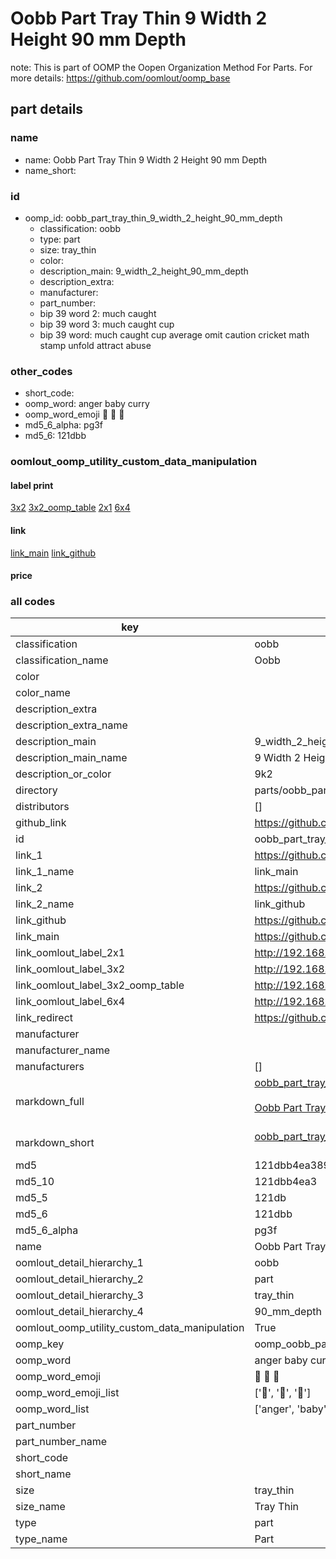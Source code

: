 # Oobb Part Tray Thin 9 Width 2 Height 90 mm Depth  

note: This is part of OOMP the Oopen Organization Method For Parts. For more details: https://github.com/oomlout/oomp_base

##  part details
  







### name
* name: Oobb Part Tray Thin 9 Width 2 Height 90 mm Depth
* name_short: 
### id
* oomp_id: oobb_part_tray_thin_9_width_2_height_90_mm_depth
  * classification: oobb
  * type: part
  * size: tray_thin
  * color: 
  * description_main: 9_width_2_height_90_mm_depth
  * description_extra: 
  * manufacturer: 
  * part_number: 
  * bip 39 word 2: much caught
  * bip 39 word 3: much caught cup
  * bip 39 word: much caught cup average omit caution cricket math stamp unfold attract abuse

### other_codes
* short_code: 
* oomp_word: anger baby curry
* oomp_word_emoji :anger: :baby: :curry:
* md5_6_alpha: pg3f
* md5_6: 121dbb






### oomlout_oomp_utility_custom_data_manipulation
#### label print
[3x2](http://192.168.1.245:1112/?label=oomp%20pg3f)
[3x2_oomp_table](http://192.168.1.108:1112/?label=oomp%20pg3f)
[2x1](http://192.168.1.242:1112/?label=oomp%20pg3f)
[6x4](http://192.168.1.55:1112/?label=oomp%20pg3f)    

#### link

[link_main](https://github.com/oomlout/oomlout_oomp_version_1_messy/tree/main/parts/oobb_part_tray_thin_9_width_2_height_90_mm_depth) [link_github](https://github.com/oomlout/oomlout_oomp_version_1_messy/tree/main/parts/oobb_part_tray_thin_9_width_2_height_90_mm_depth)                             

#### price







### all codes 
| key | value |  
| --- | --- |  
| classification | oobb |  
| classification_name | Oobb |  
| color |  |  
| color_name |  |  
| description_extra |  |  
| description_extra_name |  |  
| description_main | 9_width_2_height_90_mm_depth |  
| description_main_name | 9 Width 2 Height 90 mm Depth |  
| description_or_color | 9k2 |  
| directory | parts/oobb_part_tray_thin_9_width_2_height_90_mm_depth |  
| distributors | [] |  
| github_link | https://github.com/oomlout/oomlout_oomp_part_src/tree/main/parts/oobb_part_tray_thin_9_width_2_height_90_mm_depth |  
| id | oobb_part_tray_thin_9_width_2_height_90_mm_depth |  
| link_1 | https://github.com/oomlout/oomlout_oomp_version_1_messy/tree/main/parts/oobb_part_tray_thin_9_width_2_height_90_mm_depth |  
| link_1_name | link_main |  
| link_2 | https://github.com/oomlout/oomlout_oomp_version_1_messy/tree/main/parts/oobb_part_tray_thin_9_width_2_height_90_mm_depth |  
| link_2_name | link_github |  
| link_github | https://github.com/oomlout/oomlout_oomp_version_1_messy/tree/main/parts/oobb_part_tray_thin_9_width_2_height_90_mm_depth |  
| link_main | https://github.com/oomlout/oomlout_oomp_version_1_messy/tree/main/parts/oobb_part_tray_thin_9_width_2_height_90_mm_depth |  
| link_oomlout_label_2x1 | http://192.168.1.242:1112/?label=oomp%20pg3f |  
| link_oomlout_label_3x2 | http://192.168.1.245:1112/?label=oomp%20pg3f |  
| link_oomlout_label_3x2_oomp_table | http://192.168.1.108:1112/?label=oomp%20pg3f |  
| link_oomlout_label_6x4 | http://192.168.1.55:1112/?label=oomp%20pg3f |  
| link_redirect | https://github.com/oomlout/oomlout_oomp_version_1_messy/tree/main/parts/oobb_part_tray_thin_9_width_2_height_90_mm_depth |  
| manufacturer |  |  
| manufacturer_name |  |  
| manufacturers | [] |  
| markdown_full | [oobb_part_tray_thin_9_width_2_height_90_mm_depth](none)<br>[](none)<br>[Oobb Part Tray Thin 9 Width 2 Height 90 Mm Depth](none)<br><br> |  
| markdown_short | [oobb_part_tray_thin_9_width_2_height_90_mm_depth](none)<br><br> |  
| md5 | 121dbb4ea389066c92cd30fc6b491c88 |  
| md5_10 | 121dbb4ea3 |  
| md5_5 | 121db |  
| md5_6 | 121dbb |  
| md5_6_alpha | pg3f |  
| name | Oobb Part Tray Thin 9 Width 2 Height 90 mm Depth |  
| oomlout_detail_hierarchy_1 | oobb |  
| oomlout_detail_hierarchy_2 | part |  
| oomlout_detail_hierarchy_3 | tray_thin |  
| oomlout_detail_hierarchy_4 | 90_mm_depth |  
| oomlout_oomp_utility_custom_data_manipulation | True |  
| oomp_key | oomp_oobb_part_tray_thin_9_width_2_height_90_mm_depth |  
| oomp_word | anger baby curry |  
| oomp_word_emoji | :anger: :baby: :curry: |  
| oomp_word_emoji_list | [':anger:', ':baby:', ':curry:'] |  
| oomp_word_list | ['anger', 'baby', 'curry'] |  
| part_number |  |  
| part_number_name |  |  
| short_code |  |  
| short_name |  |  
| size | tray_thin |  
| size_name | Tray Thin |  
| type | part |  
| type_name | Part |  
